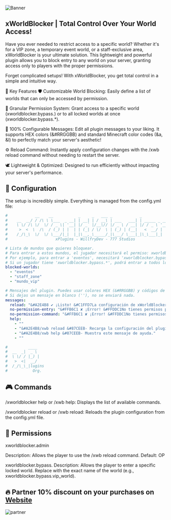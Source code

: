 ![Banner](https://cdn.modrinth.com/data/cached_images/efa8f97856730d4545b0104943d46767208b4169.jpeg)
## xWorldBlocker | Total Control Over Your World Access!

Have you ever needed to restrict access to a specific world? Whether it's for a VIP zone, a temporary event world, or a staff-exclusive area, xWorldBlocker is your ultimate solution. This lightweight and powerful plugin allows you to block entry to any world on your server, granting access only to players with the proper permissions.

Forget complicated setups! With xWorldBlocker, you get total control in a simple and intuitive way.

🚀 Key Features
🛡️ Customizable World Blocking: Easily define a list of worlds that can only be accessed by permission.

🔑 Granular Permission System: Grant access to a specific world (xworldblocker.bypass.<worldname>) or to all locked worlds at once (xworldblocker.bypass.*).

💬 100% Configurable Messages: Edit all plugin messages to your liking. It supports HEX colors (&#RRGGBB) and standard Minecraft color codes (&a, &l) to perfectly match your server's aesthetic!

⚙️ Reload Command: Instantly apply configuration changes with the /xwb reload command without needing to restart the server.

🕊️ Lightweight & Optimized: Designed to run efficiently without impacting your server's performance.

## 🔧 Configuration
The setup is incredibly simple. Everything is managed from the config.yml file:

```yaml
#            __    __           _     _   ___ _            _
#    __  __/ / /\ \ \___  _ __| | __| | / __\ | ___   ___| | _____ _ __
#    \ \/ /\ \/  \/ / _ \| '__| |/ _` |/__\// |/ _ \ / __| |/ / _ \ '__|
#     >  <  \  /\  / (_) | |  | | (_| / \/  \ | (_) | (__|   <  __/ |
#    /_/\_\  \/  \/ \___/|_|  |_|\__,_\_____/_|\___/ \___|_|\_\___|_|
#                     xPlugins - WillfryDev - 777 Studios

# Lista de mundos que quieres bloquear.
# Para entrar a estos mundos, el jugador necesitará el permiso: xworldblocker.bypass.<nombredelmundo>
# Por ejemplo, para entrar a 'eventos', necesitará 'xworldblocker.bypass.eventos'.
# Si un jugador tiene 'xworldblocker.bypass.*', podrá entrar a todos los mundos.
blocked-worlds:
  - "eventos"
  - "staff_zone"
  - "mundo_vip"

# Mensajes del plugin. Puedes usar colores HEX (&#RRGGBB) y códigos de color de Minecraft (&a, &l, etc.).
# Si dejas un mensaje en blanco (''), no se enviará nada.
messages:
  reload: "&#A2E4B8 ✔ ¡Listo! &#C1FFD7La configuración de xWorldBlocker ha sido recargada."
  no-permission-entry: "&#FFB6C1 ✘ ¡Error! &#FFDDC1No tienes permisos para entrar a este mundo."
  no-permission-command: "&#FFB6C1 ✘ ¡Error! &#FFDDC1No tienes permisos para usar este comando."
  help:
    - ""
    - "&#A2E4B8/xwb reload &#87CEEB- Recarga la configuración del plugin."
    - "&#A2E4B8/xwb help &#87CEEB- Muestra este mensaje de ayuda."
    - ""

#         ____
#  __  _|  _ \
#  \ \/ / |_) |
#   >  <|  __/
#  /_/\_\_|lugins
#           Org.
```

## 🎮 Commands
/xworldblocker help or /xwb help: Displays the list of available commands.

/xworldblocker reload or /xwb reload: Reloads the plugin configuration from the config.yml file.

## 🔐 Permissions
xworldblocker.admin

Description: Allows the player to use the /xwb reload command.
Default: OP

xworldblocker.bypass.<worldname>
Description: Allows the player to enter a specific locked world. Replace <worldname> with the exact name of the world (e.g., xworldblocker.bypass.vip_world).

## 🔥 Partner 10% discount on your purchases on [Website](https://cprot.net/)
![partner](https://cdn.modrinth.com/data/cached_images/b93aa3ea2ac405d138954f35aa09c4177dd7880b.jpeg)

